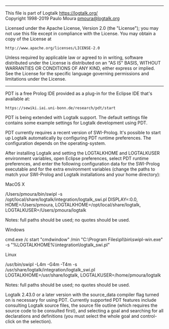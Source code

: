 ________________________________________________________________________

This file is part of Logtalk <https://logtalk.org/>  
Copyright 1998-2019 Paulo Moura <pmoura@logtalk.org>

Licensed under the Apache License, Version 2.0 (the "License");
you may not use this file except in compliance with the License.
You may obtain a copy of the License at

    http://www.apache.org/licenses/LICENSE-2.0

Unless required by applicable law or agreed to in writing, software
distributed under the License is distributed on an "AS IS" BASIS,
WITHOUT WARRANTIES OR CONDITIONS OF ANY KIND, either express or implied.
See the License for the specific language governing permissions and
limitations under the License.
________________________________________________________________________


PDT is a free Prolog IDE provided as a plug-in for the Eclipse IDE
that's available at:

    https://sewiki.iai.uni-bonn.de/research/pdt/start

PDT is being extended with Logtalk support. The default settings file
contains some example settings for Logtalk development using PDT.

PDT currently requires a recent version of SWI-Prolog. It's possible
to start up Logtalk automatically by configuring PDT runtime preferences.
The configuration depends on the operating-system.

After installing Logtalk and setting the LOGTALKHOME and LOGTALKUSER
environment variables, open Eclipse preferences, select PDT runtime
preferences, and enter the following configuration data for the SWI-Prolog
executable and for the extra environment variables (change the paths to
match your SWI-Prolog and Logtalk installations and your home directory):

MacOS X

/Users/pmoura/bin/swipl -s /opt/local/share/logtalk/integration/logtalk_swi.pl
DISPLAY=:0.0, HOME=/Users/pmoura, LOGTALKHOME=/opt/local/share/logtalk, LOGTALKUSER=/Users/pmoura/logtalk

Notes: full paths should be used; no quotes should be used.

Windows

cmd.exe /c start "cmdwindow" /min "C:\Program Files\pl\bin\swipl-win.exe" -s "%LOGTALKHOME%\integration\logtalk_swi.pl"

Linux

/usr/bin/swipl -L4m -G4m -T4m -s /usr/share/logtalk/integration/logtalk_swi.pl
LOGTALKHOME=/usr/share/logtalk, LOGTALKUSER=/home/pmoura/logtalk

Notes: full paths should be used; no quotes should be used.

Logtalk 2.43.0 or a later version with the source_data compiler flag
turned on is necessary for using PDT. Currently supported PDT features
include consulting Logtalk source files, the source file outline (which
requires the source code to be consulted first), and selecting a goal
and searching for all declarations and definitions (you must select the
whole goal and control-click on the selection).
